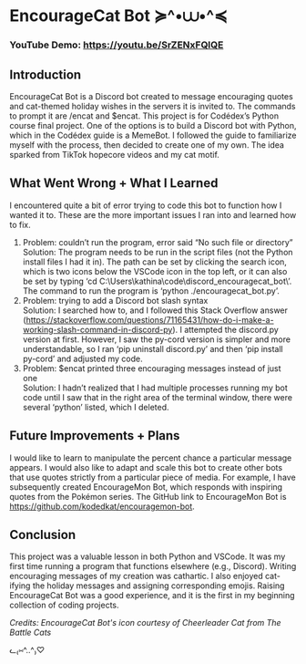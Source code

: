 # EncourageCat Bot ≽^•⩊•^≼

### **YouTube Demo:** https://youtu.be/SrZENxFQlQE

## **Introduction**
EncourageCat Bot is a Discord bot created to message encouraging quotes and cat-themed holiday wishes in the servers it is invited to. The commands to prompt it are /encat and $encat. This project is for Codédex’s Python course final project. One of the options is to build a Discord bot with Python, which in the Codédex guide is a MemeBot. I followed the guide to familiarize myself with the process, then decided to create one of my own. The idea sparked from TikTok hopecore videos and my cat motif.

## **What Went Wrong + What I Learned**
I encountered quite a bit of error trying to code this bot to function how I wanted it to. These are the more important issues I ran into and learned how to fix.
1. Problem: couldn’t run the program, error said “No such file or directory”  
  Solution: The program needs to be run in the script files (not the Python install files I had it in). The path can be set by clicking the search icon, which is two icons below the VSCode icon in the top left, or it can also be set by typing ‘cd C:\Users\kathina\code\discord_encouragecat_bot\’. The command to run the program is ‘python ./encouragecat_bot.py’.
2. Problem: trying to add a Discord bot slash syntax  
  Solution: I searched how to, and I followed this Stack Overflow answer (https://stackoverflow.com/questions/71165431/how-do-i-make-a-working-slash-command-in-discord-py). I attempted the discord.py version at first. However, I saw the py-cord version is simpler and more understandable, so I ran ‘pip uninstall discord.py’ and then ‘pip install py-cord’ and adjusted my code.
3. Problem: $encat printed three encouraging messages instead of just one  
  Solution: I hadn’t realized that I had multiple processes running my bot code until I saw that in the right area of the terminal window, there were several ‘python’ listed, which I deleted.

## **Future Improvements + Plans**
I would like to learn to manipulate the percent chance a particular message appears. I would also like to adapt and scale this bot to create other bots that use quotes strictly from a particular piece of media. For example, I have subsequently created EncourageMon Bot, which responds with inspiring quotes from the Pokémon series. The GitHub link to EncourageMon Bot is https://github.com/kodedkat/encouragemon-bot.

## **Conclusion**
This project was a valuable lesson in both Python and VSCode. It was my first time running a program that functions elsewhere (e.g., Discord). Writing encouraging messages of my creation was cathartic. I also enjoyed cat-ifying the holiday messages and assigning corresponding emojis. Raising EncourageCat Bot was a good experience, and it is the first in my beginning collection of coding projects.

*Credits: EncourageCat Bot's icon courtesy of Cheerleader Cat from The Battle Cats*

ᓚ₍⑅^..^₎♡
